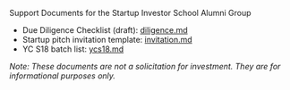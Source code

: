 Support Documents for the Startup Investor School Alumni Group  

* Due Diligence Checklist (draft): [diligence.md](https://github.com/investorschool/misc-documents/blob/master/diligence.md) 
* Startup pitch invitation template: [invitation.md](https://github.com/investorschool/misc-documents/blob/master/invitation.md)  
* YC S18 batch list: [ycs18.md](https://github.com/investorschool/misc-documents/blob/master/ycs18.md)
 

*Note: These documents are not a solicitation for investment. They are for informational purposes only.*
